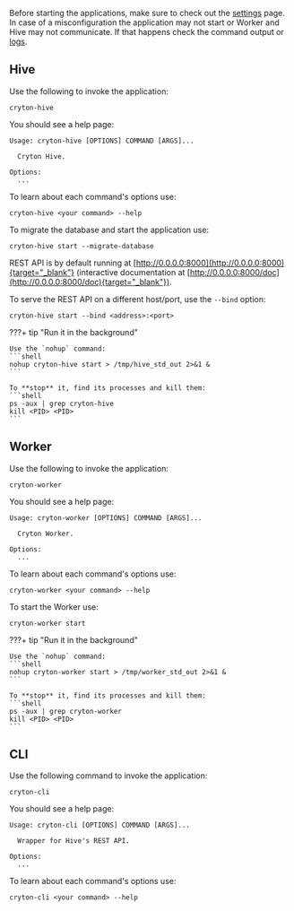 Before starting the applications, make sure to check out the [settings](settings.md) page.  
In case of a misconfiguration the application may not start or Worker and Hive may not communicate. If that happens check the command output or [logs](logging.md).

## Hive
Use the following to invoke the application:
```shell
cryton-hive
```

You should see a help page:
```
Usage: cryton-hive [OPTIONS] COMMAND [ARGS]...

  Cryton Hive.

Options:
  ...
```

To learn about each command's options use:
```shell
cryton-hive <your command> --help
```

To migrate the database and start the application use:
```shell
cryton-hive start --migrate-database
```

REST API is by default running at [http://0.0.0.0:8000](http://0.0.0.0:8000){target="_blank"} (interactive documentation at [http://0.0.0.0:8000/doc](http://0.0.0.0:8000/doc){target="_blank"}).

To serve the REST API on a different host/port, use the `--bind` option:
```shell
cryton-hive start --bind <address>:<port>
```

???+ tip "Run it in the background"

    Use the `nohup` command:
    ```shell
    nohup cryton-hive start > /tmp/hive_std_out 2>&1 &
    ```

    To **stop** it, find its processes and kill them:
    ```shell
    ps -aux | grep cryton-hive
    kill <PID> <PID>
    ```

## Worker
Use the following to invoke the application:
```shell
cryton-worker
```

You should see a help page:
```
Usage: cryton-worker [OPTIONS] COMMAND [ARGS]...

  Cryton Worker.

Options:
  ...
```

To learn about each command's options use:
```shell
cryton-worker <your command> --help
```

To start the Worker use:
```shell
cryton-worker start
```

???+ tip "Run it in the background"

    Use the `nohup` command:
    ```shell
    nohup cryton-worker start > /tmp/worker_std_out 2>&1 &
    ```

    To **stop** it, find its processes and kill them:
    ```shell
    ps -aux | grep cryton-worker
    kill <PID> <PID>
    ```

## CLI
Use the following command to invoke the application:
```shell
cryton-cli
```

You should see a help page:
```
Usage: cryton-cli [OPTIONS] COMMAND [ARGS]...

  Wrapper for Hive's REST API.

Options:
  ...
```

To learn about each command's options use:
```shell
cryton-cli <your command> --help
```
